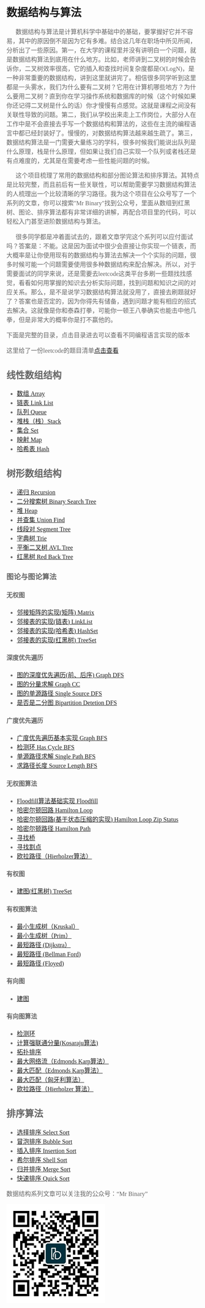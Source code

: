 # 数据结构与算法  

<p><font color=#666 size=3 face="黑体">&nbsp&nbsp&nbsp&nbsp&nbsp&nbsp数据结构与算法是计算机科学中基础中的基础，要掌握好它并不容易，其中的原因倒不是因为它有多难。结合这几年在职场中所见所闻，分析出了一些原因。第一，在大学的课程里并没有讲明白一个问题，就是数据结构算法到底用在什么地方。比如，老师讲到二叉树的时候会告诉你，二叉树效率很高，它的插入和查找时间复杂度都是O(LogN)，是一种非常重要的数据结构，讲到这里就讲完了。相信很多同学听到这里都是一头雾水，我们为什么要有二叉树？它用在计算机哪些地方？为什么要用二叉树？直到你在学习操作系统和数据库的时候（这个时候如果你还记得二叉树是什么的话）你才慢慢有点感觉。这就是课程之间没有关联性导致的问题。第二，我们从学校出来走上工作岗位，大部分人在工作中是不会直接去手写一个数据结构和算法的，这些在主流的编程语言中都已经封装好了。慢慢的，对数据结构算法越来越生疏了。第三，数据结构算法是一门需要大量练习的学科，很多时候我们能说出队列是什么原理，栈是什么原理，但如果让我们自己实现一个队列或者栈还是有点难度的，尤其是在需要考虑一些性能问题的时候。</font></p>



<p><font color=#666 size=3 face="黑体">&nbsp&nbsp&nbsp&nbsp&nbsp&nbsp这个项目梳理了常用的数据结构和部分图论算法和排序算法。其特点是比较完整，而且前后有一些关联性，可以帮助需要学习数据结构算法的人梳理出一个比较清晰的学习路径。我为这个项目在公众号写了一个系列的文章，你可以搜索"Mr Binary"找到公众号，里面从数组到红黑树、图论、排序算法都有非常详细的讲解，再配合项目里的代码，可以轻松入门甚至进阶数据结构与算法。</front></p>



<p><font color=#666 size=3 face="黑体">&nbsp&nbsp&nbsp&nbsp&nbsp&nbsp很多同学都是冲着面试去的，跟着文章学完这个系列可以应付面试吗？答案是：不能。这是因为面试中很少会直接让你实现一个链表，而大概率是让你使用现有的数据结构与算法去解决一个个实际的问题，很多时候可能一个问题需要使用很多种数据结构来配合解决。所以，对于需要面试的同学来说，还是需要去leetcode这类平台多刷一些题找找感觉，看看如何用掌握的知识去分析实际问题，找到问题和知识之间的对应关系。那么，是不是说学习数据结构算法就没用了，直接去刷题就好了？答案也是否定的，因为你得先有储备，遇到问题才能有相应的招式去解决。这就像是你和泰森打拳，可能你一顿王八拳确实也能击中他几拳，但是非常大的概率你是打不赢他的。</front></p>

<p><font color=#666 size=3 face="黑体">下面是完整的目录，点击目录进去可以查看不同编程语言实现的版本</front></p>

这里给了一份leetcode的题目清单[点击查看](DOCS/leetcode.md)

## 线性数组结构  

- [数组 Array](DOCS/line-array.md)
- [链表 Link List](DOCS/line-link-list.md)
- [队列 Queue](DOCS/line-queue.md)
- [堆栈（栈）Stack](DOCS/line-stack.md)
- [集合 Set](DOCS/line-set.md)
- [映射 Map](DOCS/line-map.md)
- [哈希表 Hash](DOCS/line-hash.md)



## 树形数组结构  

- [递归 Recursion](DOCS/tree-recursion.md)
- [二分搜索树 Binary Search Tree](DOCS/tree-bst.md)
- [堆 Heap](DOCS/tree-heap.md)
- [并查集 Union Find](DOCS/tree-union-find.md)
- [线段对 Segment Tree](DOCS/tree-segment-tree.md)
- [字典树 Trie](DOCS/tree-trie.md)
- [平衡二叉树 AVL Tree](DOCS/tree-avl-tree.md)
- [红黑树 Red Back Tree](DOCS/tree-red-back-tree.md)



### 图论与图论算法    

#### 无权图 

- [邻接矩阵的实现(矩阵) Matrix](DOCS/graph-matrix.md)
- [邻接表的实现(链表) LinkList](DOCS/graph-linklist.md)
- [邻接表的实现(哈希表) HashSet](DOCS/graph-hashset.md)
- [邻接表的实现(红黑树) TreeSet](DOCS/graph-treeset.md)  

#### 深度优先遍历   

- [图的深度优先遍历(前、后序) Graph DFS](DOCS/graph-dfs-order.md)
- [图的分量求解 Graph CC](DOCS/graph-cc.md)
- [图的单源路径 Single Source DFS](DOCS/singlesource-order.md)
- [是否是二分图 Bipartition Detetion DFS](DOCS/bipartition-detection.md)  

#### 广度优先遍历    

- [广度优先遍历基本实现 Graph BFS](DOCS/graph-bfs.md)    
- [检测环 Has Cycle BFS](DOCS/cycledetection.md)
- [单源路径求解 Single Path BFS](DOCS/single-source-path-bfs.md)
- [求路径长度 Source Length BFS](DOCS/ussspath-bfs.md)     

#### 无权图算法   

- [Floodfill算法基础实现 Floodfill](DOCS/floodfill.md)   
- [哈密尔顿回路 Hamilton Loop](DOCS/graph-hamiltonloop.md)
- [哈密尔顿回路(基于状态压缩的实现) Hamilton Loop Zip Status](DOCS/graph-hamiltonloop.md)
- [哈密尔顿路径 Hamilton Path](DOCS/graph-hamiltonpath.md)
- [寻找桥](DOCS/graph/find-bridge.md)
- [寻找割点](DOCS/graph/find-cut-points.md)
- [欧拉路径（Hierholzer算法）](DOCS/graph/euler-loop.md)

#### 有权图

- [建图(红黑树) TreeSet](DOCS/weight-graph-treeset.md)   

#### 有权图算法

- [最小生成树（Kruskal）](DOCS/weight-graph-kruskal.md)   
- [最小生成树（Prim）](DOCS/graph/prim.md)   
- [最短路径 (Dijkstra）](DOCS/graph/dijkstra.md)   
- [最短路径 (Bellman Ford)](DOCS/graph/bellman-ford.md)   
- [最短路径 (Floyed)](DOCS/graph/floyed.md)   

#### 有向图

- [建图](DOCS/graph/direction-graph.md)   

#### 有向图算法    

- [检测环](DOCS/graph/direction-cycle-detection.md)   
- [计算强联通分量(Kosaraju算法)](DOCS/graph/scc.md)   
- [拓扑排序](DOCS/graph/toposort.md)   
- [最大网络流（Edmonds Karp算法）](DOCS/graph/maxflow.md)   
- [最大匹配（Edmonds Karp算法）](DOCS/graph/dipartite-matching.md)   
- [最大匹配（匈牙利算法）](DOCS/graph/hungarian.md)   
- [欧拉路径（Hierholzer 算法）](DOCS/graph/direction-euler-loop.md)

## 排序算法

- [选择排序 Select Sort](DOCS/select-sort.md)
- [冒泡排序 Bubble Sort](DOCS/bubble-sort.md)
- [插入排序 Insertion Sort](DOCS/insertion-sort.md)
- [希尔排序 Shell Sort](DOCS/shell-sort.md)
- [归并排序 Merge Sort](DOCS/merge-sort.md)
- [快速排序 Quick Sort](DOCS/quick-sort.md)



数据结构系列文章可以关注我的公众号：“Mr Binary”

![wechat-qr](DOCS/wechat-qr.jpg)

